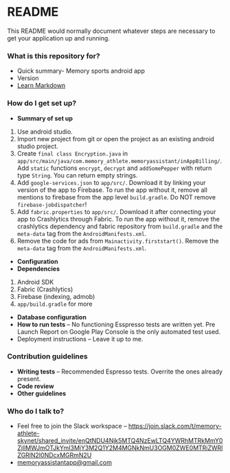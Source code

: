 # README #

This README would normally document whatever steps are necessary to get your application up and running.

### What is this repository for? ###

* Quick summary-
Memory sports android app
* Version
* [Learn Markdown](https://bitbucket.org/tutorials/markdowndemo)

### How do I get set up? ###

* **Summary of set up** 
1. Use android studio. 
2. Import new project from git or open the project as an existing android studio project. 
3. Create `final class Encryption.java` in `app/src/main/java/com.memory_athlete.memoryassistant/inAppBilling/`. Add `static` functions `encrypt`, `decrypt` and `addSomePepper` with return type `String`. You can return empty strings. 
4. Add `google-services.json` to `app/src/`. Download it by linking your version of the app to Firebase. To run the app without it, remove all mentions to firebase from the app level `build.gradle`. Do NOT remove `firebase-jobdispatcher`!
5. Add `fabric.properties` to `app/src/`. Download it after connecting your app to Crashlytics through Fabric. To run the app without it, remove the crashlytics dependency and fabric repository from `build.gradle` and the `meta-data` tag from the `AndroidManifests.xml`. 
 6. Remove the code for ads from `Mainactivity.firststart()`. Remove the `meta-data` tag from the `AndroidManifests.xml`.

* **Configuration**
* **Dependencies** 
1. Android SDK
2. Fabric (Crashlytics)
3. Firebase (indexing, admob)
4. `app/build.gradle` for more

* **Database configuration**
* **How to run tests** – No functioning Esspresso tests are written yet. Pre Launch Report on Google Play Console is the only automated test used.
* Deployment instructions – Leave it up to me.

### Contribution guidelines ###

* **Writing tests** – Recommended Espresso tests. Overrite the ones already present.
* **Code review**
* **Other guidelines**
### Who do I talk to? ###

* Feel free to join the Slack workspace – https://join.slack.com/t/memory-athlete-skynet/shared_invite/enQtNDU4Njk5MTQ4NzEwLTQ4YWRhMTRkMmY0ZjllMWJmOTJkYmI3MjY3M2Q1Y2M4MGNkNmU3OGM0ZWE0MTRiZWRlZGRlN2I0NDcxMGRmN2U
* memoryassistantapp@gmail.com
